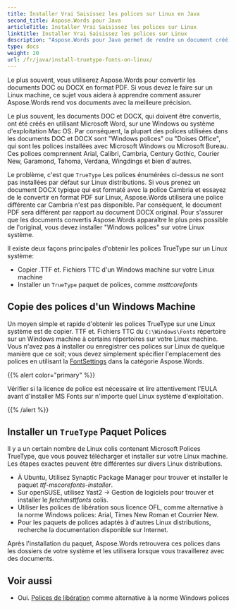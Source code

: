 ```yaml
---
title: Installer Vrai Saisissez les polices sur Linux en Java
second_title: Aspose.Words pour Java
articleTitle: Installer Vrai Saisissez les polices sur Linux
linktitle: Installer Vrai Saisissez les polices sur Linux
description: "Aspose.Words pour Java permet de rendre un document créé en utilisant Microsoft Word sur une Linux machine avec la meilleure précision."
type: docs
weight: 20
url: /fr/java/install-truetype-fonts-on-linux/
---
```


Le plus souvent, vous utiliserez Aspose.Words pour convertir les documents DOC ou DOCX en format PDF. Si vous devez le faire sur un Linux machine, ce sujet vous aidera à apprendre comment assurer Aspose.Words rend vos documents avec la meilleure précision.

Le plus souvent, les documents DOC et DOCX, qui doivent être convertis, ont été créés en utilisant Microsoft Word, sur une Windows ou système d'exploitation Mac OS. Par conséquent, la plupart des polices utilisées dans les documents DOC et DOCX sont "Windows polices" ou "Doises Office", qui sont les polices installées avec Microsoft Windows ou Microsoft Bureau. Ces polices comprennent Arial, Calibri, Cambria, Century Gothic, Courier New, Garamond, Tahoma, Verdana, Wingdings et bien d'autres.

Le problème, c'est que `TrueType` Les polices énumérées ci-dessus ne sont pas installées par défaut sur Linux distributions. Si vous prenez un document DOCX typique qui est formaté avec la police Cambria et essayez de le convertir en format PDF sur Linux, Aspose.Words utilisera une police différente car Cambria n'est pas disponible. Par conséquent, le document PDF sera différent par rapport au document DOCX original. Pour s'assurer que les documents convertis Aspose.Words apparaître le plus près possible de l'original, vous devez installer "Windows polices" sur votre Linux système.

Il existe deux façons principales d'obtenir les polices TrueType sur un Linux système:

- Copier .TTF et. Fichiers TTC d'un Windows machine sur votre Linux machine
- Installer un `TrueType` paquet de polices, comme *msttcorefonts*

## Copie des polices d'un Windows Machine

Un moyen simple et rapide d'obtenir les polices TrueType sur une Linux système est de copier. TTF et. Fichiers TTC du `C:\Windows\Fonts` répertoire sur un Windows machine à certains répertoires sur votre Linux machine. Vous n'avez pas à installer ou enregistrer ces polices sur Linux de quelque manière que ce soit; vous devez simplement spécifier l'emplacement des polices en utilisant la [FontSettings](https://reference.aspose.com/words/java/com.aspose.words/fontsettings/) dans la catégorie Aspose.Words.

{{% alert color="primary" %}}

Vérifier si la licence de police est nécessaire et lire attentivement l'EULA avant d'installer MS Fonts sur n'importe quel Linux système d'exploitation.

{{% /alert %}}

## Installer un `TrueType` Paquet Polices

Il y a un certain nombre de Linux colis contenant Microsoft Polices TrueType, que vous pouvez télécharger et installer sur votre Linux machine. Les étapes exactes peuvent être différentes sur divers Linux distributions.

- À Ubuntu, Utilisez Synaptic Package Manager pour trouver et installer le paquet *ttf-mscorefonts-installer*.
- Sur openSUSE, utilisez Yast2 → Gestion de logiciels pour trouver et installer le *fetchmsttfonts* colis.
- Utiliser les polices de libération sous licence OFL, comme alternative à la norme Windows polices: Arial, Times New Roman et Courrier New.
- Pour les paquets de polices adaptés à d'autres Linux distributions, recherche la documentation disponible sur Internet.

Après l'installation du paquet, Aspose.Words retrouvera ces polices dans les dossiers de votre système et les utilisera lorsque vous travaillerez avec des documents.

## Voir aussi

- Oui. [Polices de libération](https://github.com/liberationfonts) comme alternative à la norme Windows polices
